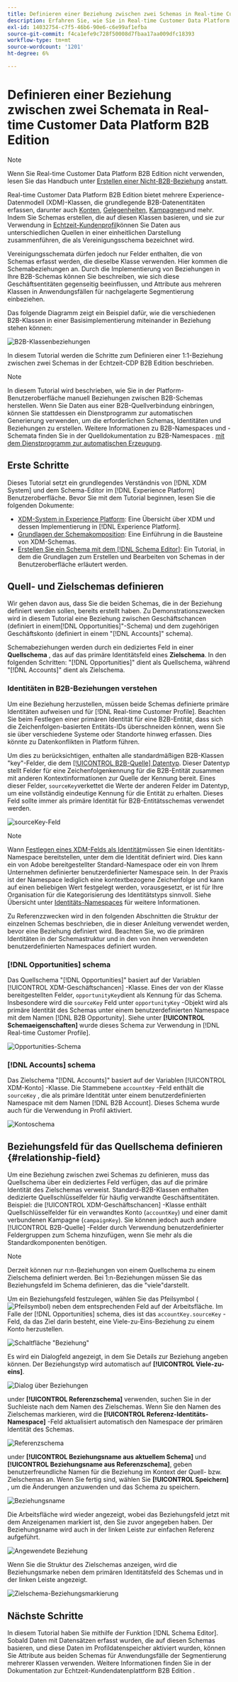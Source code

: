 ```yaml
---
title: Definieren einer Beziehung zwischen zwei Schemas in Real-time Customer Data Platform B2B Edition
description: Erfahren Sie, wie Sie in Real-time Customer Data Platform B2B Edition eine n:1-Beziehung zwischen zwei Schemas definieren.
exl-id: 14032754-c7f5-46b6-90e6-c6e99af1efba
source-git-commit: f4ca1efe9c728f50008d7fbaa17aa009dfc18393
workflow-type: tm+mt
source-wordcount: '1201'
ht-degree: 6%

---
```


# Definieren einer Beziehung zwischen zwei Schemata in Real-time Customer Data Platform B2B Edition

>[!NOTE]
>
>Wenn Sie Real-time Customer Data Platform B2B Edition nicht verwenden, lesen Sie das Handbuch unter [Erstellen einer Nicht-B2B-Beziehung](./relationship-ui.md) anstatt.

Real-time Customer Data Platform B2B Edition bietet mehrere Experience-Datenmodell (XDM)-Klassen, die grundlegende B2B-Datenentitäten erfassen, darunter auch [Konten](../classes/b2b/business-account.md), [Gelegenheiten](../classes/b2b/business-opportunity.md), [Kampagnen](../classes/b2b/business-campaign.md)und mehr. Indem Sie Schemas erstellen, die auf diesen Klassen basieren, und sie zur Verwendung in [Echtzeit-Kundenprofil](../../profile/home.md)können Sie Daten aus unterschiedlichen Quellen in einer einheitlichen Darstellung zusammenführen, die als Vereinigungsschema bezeichnet wird.

Vereinigungsschemata dürfen jedoch nur Felder enthalten, die von Schemas erfasst werden, die dieselbe Klasse verwenden. Hier kommen die Schemabeziehungen an. Durch die Implementierung von Beziehungen in Ihre B2B-Schemas können Sie beschreiben, wie sich diese Geschäftsentitäten gegenseitig beeinflussen, und Attribute aus mehreren Klassen in Anwendungsfällen für nachgelagerte Segmentierung einbeziehen.

Das folgende Diagramm zeigt ein Beispiel dafür, wie die verschiedenen B2B-Klassen in einer Basisimplementierung miteinander in Beziehung stehen können:

![B2B-Klassenbeziehungen](../images/tutorials/relationship-b2b/classes.png)

In diesem Tutorial werden die Schritte zum Definieren einer 1:1-Beziehung zwischen zwei Schemas in der Echtzeit-CDP B2B Edition beschrieben.

>[!NOTE]
>
>In diesem Tutorial wird beschrieben, wie Sie in der Platform-Benutzeroberfläche manuell Beziehungen zwischen B2B-Schemas herstellen. Wenn Sie Daten aus einer B2B-Quellverbindung einbringen, können Sie stattdessen ein Dienstprogramm zur automatischen Generierung verwenden, um die erforderlichen Schemas, Identitäten und Beziehungen zu erstellen. Weitere Informationen zu B2B-Namespaces und -Schemata finden Sie in der Quelldokumentation zu B2B-Namespaces . [mit dem Dienstprogramm zur automatischen Erzeugung](../../sources/connectors/adobe-applications/marketo/marketo-namespaces.md).

## Erste Schritte

Dieses Tutorial setzt ein grundlegendes Verständnis von [!DNL XDM System] und dem Schema-Editor im [!DNL Experience Platform] Benutzeroberfläche. Bevor Sie mit dem Tutorial beginnen, lesen Sie die folgenden Dokumente:

* [XDM-System in Experience Platform](../home.md): Eine Übersicht über XDM und dessen Implementierung in [!DNL Experience Platform].
* [Grundlagen der Schemakomposition](../schema/composition.md): Eine Einführung in die Bausteine von XDM-Schemas.
* [Erstellen Sie ein Schema mit dem [!DNL Schema Editor]](create-schema-ui.md): Ein Tutorial, in dem die Grundlagen zum Erstellen und Bearbeiten von Schemas in der Benutzeroberfläche erläutert werden.

## Quell- und Zielschemas definieren

Wir gehen davon aus, dass Sie die beiden Schemas, die in der Beziehung definiert werden sollen, bereits erstellt haben. Zu Demonstrationszwecken wird in diesem Tutorial eine Beziehung zwischen Geschäftschancen (definiert in einem[!DNL Opportunities]&quot;-Schema) und dem zugehörigen Geschäftskonto (definiert in einem &quot;[!DNL Accounts]&quot; schema).

Schemabeziehungen werden durch ein dediziertes Feld in einer **Quellschema** , das auf das primäre Identitätsfeld eines **Zielschema**. In den folgenden Schritten: &quot;[!DNL Opportunities]&quot; dient als Quellschema, während &quot;[!DNL Accounts]&quot; dient als Zielschema.

### Identitäten in B2B-Beziehungen verstehen

Um eine Beziehung herzustellen, müssen beide Schemas definierte primäre Identitäten aufweisen und für [!DNL Real-time Customer Profile]. Beachten Sie beim Festlegen einer primären Identität für eine B2B-Entität, dass sich die Zeichenfolgen-basierten Entitäts-IDs überschneiden können, wenn Sie sie über verschiedene Systeme oder Standorte hinweg erfassen. Dies könnte zu Datenkonflikten in Platform führen.

Um dies zu berücksichtigen, enthalten alle standardmäßigen B2B-Klassen &quot;key&quot;-Felder, die dem [[!UICONTROL B2B-Quelle] Datentyp](../data-types/b2b-source.md). Dieser Datentyp stellt Felder für eine Zeichenfolgenkennung für die B2B-Entität zusammen mit anderen Kontextinformationen zur Quelle der Kennung bereit. Eines dieser Felder, `sourceKey`verkettet die Werte der anderen Felder im Datentyp, um eine vollständig eindeutige Kennung für die Entität zu erhalten. Dieses Feld sollte immer als primäre Identität für B2B-Entitätsschemas verwendet werden.

![sourceKey-Feld](../images/tutorials/relationship-b2b/sourcekey.png)

>[!NOTE]
>
>Wann [Festlegen eines XDM-Felds als Identität](../ui/fields/identity.md)müssen Sie einen Identitäts-Namespace bereitstellen, unter dem die Identität definiert wird. Dies kann ein von Adobe bereitgestellter Standard-Namespace oder ein von Ihrem Unternehmen definierter benutzerdefinierter Namespace sein. In der Praxis ist der Namespace lediglich eine kontextbezogene Zeichenfolge und kann auf einen beliebigen Wert festgelegt werden, vorausgesetzt, er ist für Ihre Organisation für die Kategorisierung des Identitätstyps sinnvoll. Siehe Übersicht unter [Identitäts-Namespaces](../../identity-service/namespaces.md) für weitere Informationen.

Zu Referenzzwecken wird in den folgenden Abschnitten die Struktur der einzelnen Schemas beschrieben, die in dieser Anleitung verwendet werden, bevor eine Beziehung definiert wird. Beachten Sie, wo die primären Identitäten in der Schemastruktur und in den von ihnen verwendeten benutzerdefinierten Namespaces definiert wurden.

### [!DNL Opportunities] schema

Das Quellschema &quot;[!DNL Opportunities]&quot; basiert auf der Variablen [!UICONTROL XDM-Geschäftschancen] -Klasse. Eines der von der Klasse bereitgestellten Felder, `opportunityKey`dient als Kennung für das Schema. Insbesondere wird die `sourceKey` Feld unter `opportunityKey` -Objekt wird als primäre Identität des Schemas unter einem benutzerdefinierten Namespace mit dem Namen [!DNL B2B Opportunity].
Siehe unter **[!UICONTROL Schemaeigenschaften]** wurde dieses Schema zur Verwendung in [!DNL Real-time Customer Profile].

![Opportunities-Schema](../images/tutorials/relationship-b2b/opportunities.png)

### [!DNL Accounts] schema

Das Zielschema &quot;[!DNL Accounts]&quot; basiert auf der Variablen [!UICONTROL XDM-Konto] -Klasse. Die Stammebene `accountKey` -Feld enthält die `sourceKey` , die als primäre Identität unter einem benutzerdefinierten Namespace mit dem Namen [!DNL B2B Account]. Dieses Schema wurde auch für die Verwendung in Profil aktiviert.

![Kontoschema](../images/tutorials/relationship-b2b/accounts.png)

## Beziehungsfeld für das Quellschema definieren {#relationship-field}

Um eine Beziehung zwischen zwei Schemas zu definieren, muss das Quellschema über ein dediziertes Feld verfügen, das auf die primäre Identität des Zielschemas verweist. Standard-B2B-Klassen enthalten dedizierte Quellschlüsselfelder für häufig verwandte Geschäftsentitäten. Beispiel: die [!UICONTROL XDM-Geschäftschancen] -Klasse enthält Quellschlüsselfelder für ein verwandtes Konto (`accountKey`) und einer damit verbundenen Kampagne (`campaignKey`). Sie können jedoch auch andere [!UICONTROL B2B-Quelle] -Felder durch Verwendung benutzerdefinierter Feldergruppen zum Schema hinzufügen, wenn Sie mehr als die Standardkomponenten benötigen.

>[!NOTE]
>
>Derzeit können nur n:n-Beziehungen von einem Quellschema zu einem Zielschema definiert werden. Bei 1:n-Beziehungen müssen Sie das Beziehungsfeld im Schema definieren, das die &quot;viele&quot;darstellt.

Um ein Beziehungsfeld festzulegen, wählen Sie das Pfeilsymbol (![Pfeilsymbol](../images/tutorials/relationship-b2b/arrow.png)) neben dem entsprechenden Feld auf der Arbeitsfläche. Im Falle der [!DNL Opportunities] schema, dies ist das `accountKey.sourceKey` -Feld, da das Ziel darin besteht, eine Viele-zu-Eins-Beziehung zu einem Konto herzustellen.

![Schaltfläche &quot;Beziehung&quot;](../images/tutorials/relationship-b2b/relationship-button.png)

Es wird ein Dialogfeld angezeigt, in dem Sie Details zur Beziehung angeben können. Der Beziehungstyp wird automatisch auf **[!UICONTROL Viele-zu-eins]**.

![Dialog über Beziehungen](../images/tutorials/relationship-b2b/relationship-dialog.png)

under **[!UICONTROL Referenzschema]** verwenden, suchen Sie in der Suchleiste nach dem Namen des Zielschemas. Wenn Sie den Namen des Zielschemas markieren, wird die **[!UICONTROL Referenz-Identitäts-Namespace]** -Feld aktualisiert automatisch den Namespace der primären Identität des Schemas.

![Referenzschema](../images/tutorials/relationship-b2b/reference-schema.png)

under **[!UICONTROL Beziehungsname aus aktuellem Schema]** und **[!UICONTROL Beziehungsname aus Referenzschema]**, geben benutzerfreundliche Namen für die Beziehung im Kontext der Quell- bzw. Zielschemas an. Wenn Sie fertig sind, wählen Sie **[!UICONTROL Speichern]** , um die Änderungen anzuwenden und das Schema zu speichern.

![Beziehungsname](../images/tutorials/relationship-b2b/relationship-name.png)

Die Arbeitsfläche wird wieder angezeigt, wobei das Beziehungsfeld jetzt mit dem Anzeigenamen markiert ist, den Sie zuvor angegeben haben. Der Beziehungsname wird auch in der linken Leiste zur einfachen Referenz aufgeführt.

![Angewendete Beziehung](../images/tutorials/relationship-b2b/relationship-applied.png)

Wenn Sie die Struktur des Zielschemas anzeigen, wird die Beziehungsmarke neben dem primären Identitätsfeld des Schemas und in der linken Leiste angezeigt.

![Zielschema-Beziehungsmarkierung](../images/tutorials/relationship-b2b/destination-relationship.png)

## Nächste Schritte

In diesem Tutorial haben Sie mithilfe der Funktion [!DNL Schema Editor]. Sobald Daten mit Datensätzen erfasst wurden, die auf diesen Schemas basieren, und diese Daten im Profildatenspeicher aktiviert wurden, können Sie Attribute aus beiden Schemas für Anwendungsfälle der Segmentierung mehrerer Klassen verwenden. Weitere Informationen finden Sie in der Dokumentation zur Echtzeit-Kundendatenplattform B2B Edition .
